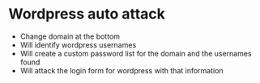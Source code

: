 # Wordpress auto attack
- Change domain at the bottom
- Will identify wordpress usernames
- Will create a custom password list for the domain and the usernames found
- Will attack the login form for wordpress with that information
